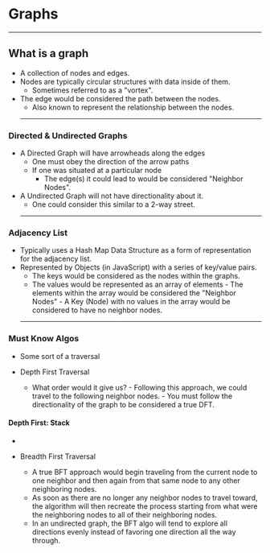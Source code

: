 # Graphs

<hr />

## What is a graph

- A collection of nodes and edges.
- Nodes are typically circular structures with data inside of them.
  - Sometimes referred to as a "vortex".
- The edge would be considered the path between the nodes.
  - Also known to represent the relationship between the nodes.
  <hr />

### Directed & Undirected Graphs

- A Directed Graph will have arrowheads along the edges
  - One must obey the direction of the arrow paths
  - If one was situated at a particular node
    - The edge(s) it could lead to would be considered "Neighbor Nodes".
      <br />
- A Undirected Graph will not have directionality about it.
  - One could consider this similar to a 2-way street.
  <hr />

### Adjacency List

- Typically uses a Hash Map Data Structure as a form of representation for the adjacency list.
- Represented by Objects (in JavaScript) with a series of key/value pairs.
  - The keys would be considered as the nodes within the graphs.
  - The values would be represented as an array of elements - The elements within the array would be considered the "Neighbor Nodes" - A Key (Node) with no values in the array would be considered to have no neighbor nodes.
  <hr />

### Must Know Algos

- Some sort of a traversal
- Depth First Traversal

  - What order would it give us? - Following this approach, we could travel to the following neighbor nodes. - You must follow the directionality of the graph to be considered a true DFT.
    <br />

#### Depth First: Stack

-

- Breadth First Traversal

  - A true BFT approach would begin traveling from the current node to one neighbor and then again from that same node to any other neighboring nodes.
  - As soon as there are no longer any neighbor nodes to travel toward, the algorithm will then recreate the process starting from what were the neighboring nodes to all of their neighboring nodes.
  - In an undirected graph, the BFT algo will tend to explore all directions evenly instead of favoring one direction all the way through.
